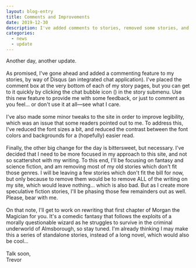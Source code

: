 ```yaml
---
layout: blog-entry
title: Comments and Improvements
date: 2019-12-30
description: I've added comments to stories, removed some stories, and changed the lettering for legibility.
categories: 
  - news
  - update
---
```


Another day, another update.
<br><br>
As promised, I've gone ahead and added a commenting feature to my stories, by way of Disqus (an integrated chat application). I've placed the comment box at the very bottom of each of my story pages, but you can get to it quickly by clicking the chat bubble icon (<i class="fas fa-comment"></i>) in the story submenu. Use this new feature to provide me with some feedback, or just to comment as you feel... or don't use it at all&mdash;see what I care.
<br><br>
I've also made some minor tweaks to the site in order to improve legibility, which was an issue that some readers pointed out to me. To address this, I've reduced the font sizes a bit, and reduced the contrast between the font colors and backgrounds for a (hopefully) easier read. 
<br><br>
Finally, the other big change for the day is bittersweet, but necessary. I've decided that I need to be more focused in my approach to this site, and not so scattershot with my writing. To this end, I'll be focusing on fantasy and science fiction, and am removing most of my old stories which don't fit those genres. I will be leaving a few stories which don't fit the bill for now, but only because to remove them would be to remove ALL of the writing on my site, which would leave nothing... which is also bad. But as I create more speculative fiction stories, I'll be phasing those few remainders out as well. Please, bear with me. 
<br><br>
On that note, I'll get to work on rewriting that first chapter of Morgan the Magician for you. It's a comedic fantasy that follows the exploits of a morally questionable wizard as he struggles to survive in the criminal underworld of Almsborough, so stay tuned. I'm already thinking I may make this a series of standalone stories, instead of a long novel, which would also be cool...
<br><br>
Talk soon,<br>
Trevor